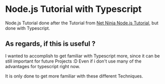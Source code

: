 # Node.js Tutorial with Typescript

Node.js Tutorial done after the Tutorial from [Net Ninja Node.js Tutorial](https://www.youtube.com/playlist?list=PL4cUxeGkcC9jsz4LDYc6kv3ymONOKxwBU), but done with Typescript.

## As regards, if this is useful ?

I wanted to accomplish to get familiar with Typescript more, since it can be still important for future Projects :D
Even if i don't use many of the advantages for typescript right now.

It is only done to get more familiar with these different Techniques.